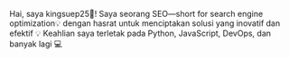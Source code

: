 Hai, saya kingsuep25👨‍!
Saya seorang SEO—short for search engine optimization💡
dengan hasrat untuk menciptakan solusi yang inovatif dan efektif 💡
Keahlian saya terletak pada Python, JavaScript, DevOps, dan banyak lagi 💻
